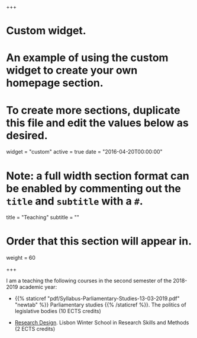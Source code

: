 +++
# Custom widget.
# An example of using the custom widget to create your own homepage section.
# To create more sections, duplicate this file and edit the values below as desired.
widget = "custom"
active = true
date = "2016-04-20T00:00:00"

# Note: a full width section format can be enabled by commenting out the `title` and `subtitle` with a `#`.
title = "Teaching"
subtitle = ""

# Order that this section will appear in.
weight = 60

+++

I am a teaching the following courses in the second semester of the 2018-2019 academic year:

- {{% staticref "pdf/Syllabus-Parliamentary-Studies-13-03-2019.pdf" "newtab" %}} Parliamentary studies {{% /staticref %}}. The politics of legislative bodies (10 ECTS credits)     
   
- [Research Design](http://fcsh.unl.pt/escola-doutoral/lisbon-winter-school/edition-courses/copy3_of_course-2.-the-essentials-of-quantitative-research.-data-analysis-in-r). Lisbon Winter School in Research Skills and Methods (2 ECTS credits)     

